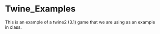 # Twine_Examples
This is an example of a twine2 (3.1) game that we are using as an example in class. 
